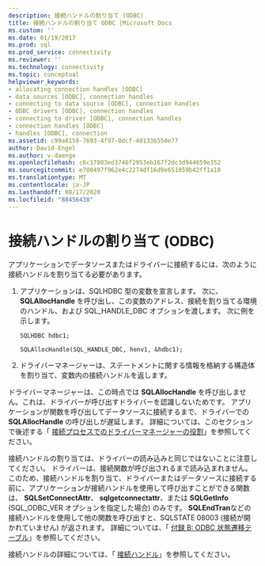 ```yaml
---
description: 接続ハンドルの割り当て (ODBC)
title: 接続ハンドルの割り当て ODBC |Microsoft Docs
ms.custom: ''
ms.date: 01/19/2017
ms.prod: sql
ms.prod_service: connectivity
ms.reviewer: ''
ms.technology: connectivity
ms.topic: conceptual
helpviewer_keywords:
- allocating connection handles [ODBC]
- data sources [ODBC], connection handles
- connecting to data source [ODBC], connection handles
- ODBC drivers [ODBC], connection handles
- connecting to driver [ODBC], connection handles
- connection handles [ODBC]
- handles [ODBC], connection
ms.assetid: c99a8159-7693-4f97-8dcf-401336550e77
author: David-Engel
ms.author: v-daenge
ms.openlocfilehash: c6c17003ed3746f2953eb167f2dc3d944659e352
ms.sourcegitcommit: e700497f962e4c2274df16d9e651059b42ff1a10
ms.translationtype: MT
ms.contentlocale: ja-JP
ms.lasthandoff: 08/17/2020
ms.locfileid: "88456438"
---
```

# <a name="allocating-a-connection-handle-odbc"></a>接続ハンドルの割り当て (ODBC)
アプリケーションでデータソースまたはドライバーに接続するには、次のように接続ハンドルを割り当てる必要があります。  
  
1.  アプリケーションは、SQLHDBC 型の変数を宣言します。 次に、 **SQLAllocHandle** を呼び出し、この変数のアドレス、接続を割り当てる環境のハンドル、および SQL_HANDLE_DBC オプションを渡します。 次に例を示します。  
  
    ```  
    SQLHDBC hdbc1;  
  
    SQLAllocHandle(SQL_HANDLE_DBC, henv1, &hdbc1);  
    ```  
  
2.  ドライバーマネージャーは、ステートメントに関する情報を格納する構造体を割り当て、変数内の接続ハンドルを返します。  
  
 ドライバーマネージャーは、この時点では **SQLAllocHandle** を呼び出しません。これは、ドライバーが呼び出すドライバーを認識しないためです。 アプリケーションが関数を呼び出してデータソースに接続するまで、ドライバーでの **SQLAllocHandle** の呼び出しが遅延します。 詳細については、このセクションで後述する「 [接続プロセスでのドライバーマネージャーの役割](../../../odbc/reference/develop-app/driver-manager-s-role-in-the-connection-process.md)」を参照してください。  
  
 接続ハンドルの割り当ては、ドライバーの読み込みと同じではないことに注意してください。 ドライバーは、接続関数が呼び出されるまで読み込まれません。 このため、接続ハンドルを割り当て、ドライバーまたはデータソースに接続する前に、アプリケーションが接続ハンドルを使用して呼び出すことができる関数は、 **SQLSetConnectAttr**、 **sqlgetconnectattr**、または **SQLGetInfo** (SQL_ODBC_VER オプションを指定した場合) のみです。 **SQLEndTran**などの接続ハンドルを使用して他の関数を呼び出すと、SQLSTATE 08003 (接続が開かれていません) が返されます。 詳細については、「 [付録 B: ODBC 状態遷移テーブル](../../../odbc/reference/appendixes/appendix-b-odbc-state-transition-tables.md)」を参照してください。  
  
 接続ハンドルの詳細については、「 [接続ハンドル](../../../odbc/reference/develop-app/connection-handles.md)」を参照してください。
